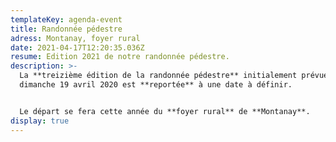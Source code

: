 ```yaml
---
templateKey: agenda-event
title: Randonnée pédestre
adress: Montanay, foyer rural
date: 2021-04-17T12:20:35.036Z
resume: Edition 2021 de notre randonnée pédestre.
description: >-
  La **treizième édition de la randonnée pédestre** initialement prévue le
  dimanche 19 avril 2020 est **reportée** à une date à définir.


  Le départ se fera cette année du **foyer rural** de **Montanay**.
display: true
---
```

